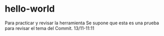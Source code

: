 # hello-world
Para practicar y revisar la herramienta
Se supone que esta es una prueba para revisar el tema del Commit. 13/11-11:11
